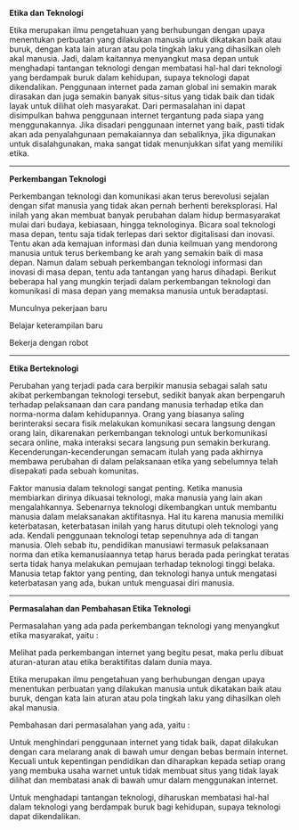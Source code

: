 ﻿**Etika dan Teknologi**

Etika merupakan ilmu pengetahuan yang berhubungan dengan upaya menentukan perbuatan yang dilakukan manusia untuk dikatakan baik atau buruk, dengan kata lain aturan atau pola tingkah laku yang dihasilkan oleh akal manusia. Jadi, dalam kaitannya menyangkut masa depan untuk menghadapi tantangan teknologi dengan membatasi hal-hal dari teknologi yang berdampak buruk dalam kehidupan, supaya teknologi dapat dikendalikan. Penggunaan internet pada zaman global ini semakin marak dirasakan dan juga semakin banyak situs-situs yang tidak baik dan tidak layak untuk dilihat oleh masyarakat. Dari permasalahan ini dapat disimpulkan bahwa penggunaan internet tergantung pada siapa yang menggunakannya. Jika disadari penggunaan internet yang baik, pasti tidak akan ada penyalahgunaan pemakaiannya dan sebaliknya, jika digunakan untuk disalahgunakan, maka sangat tidak menunjukkan sifat yang memiliki etika.

-----
**Perkembangan Teknologi**

Perkembangan teknologi dan komunikasi akan terus berevolusi sejalan dengan sifat manusia yang tidak akan pernah berhenti bereksplorasi. Hal inilah yang akan membuat banyak perubahan dalam hidup bermasyarakat mulai dari budaya, kebiasaan, hingga teknologinya. Bicara soal teknologi masa depan, tentu saja tidak terlepas dari sektor digitalisasi dan inovasi. Tentu akan ada kemajuan informasi dan dunia keilmuan yang mendorong manusia untuk terus berkembang ke arah yang semakin baik di masa depan. Namun dalam sebuah perkembangan teknologi informasi dan inovasi di masa depan, tentu ada tantangan yang harus dihadapi. Berikut beberapa hal yang mungkin terjadi dalam perkembangan teknologi dan komunikasi di masa depan yang memaksa manusia untuk beradaptasi.

Munculnya pekerjaan baru

Belajar keterampilan baru

Bekerja dengan robot

-----
**Etika Berteknologi**

Perubahan yang terjadi pada cara berpikir manusia sebagai salah satu akibat perkembangan teknologi tersebut, sedikit banyak akan berpengaruh terhadap pelaksanaan dan cara pandang manusia terhadap etika dan norma-norma dalam kehidupannya. Orang yang biasanya saling berinteraksi secara fisik melakukan komunikasi secara langsung dengan orang lain, dikarenakan perkembangan teknologi untuk berkomunikasi secara online, maka interaksi secara langsung pun semakin berkurang. Kecenderungan-kecenderungan semacam itulah yang pada akhirnya membawa perubahan di dalam pelaksanaan etika yang sebelumnya telah disepakati pada sebuah komunitas.

Faktor manusia dalam teknologi sangat penting. Ketika manusia membiarkan dirinya dikuasai teknologi, maka manusia yang lain akan mengalahkannya. Sebenarnya teknologi dikembangkan untuk membantu manusia dalam melaksanakan aktifitasnya. Hal itu karena manusia memiliki keterbatasan, keterbatasan inilah yang harus ditutupi oleh teknologi yang ada. Kendali penggunaan teknologi tetap sepenuhnya ada di tangan manusia. Oleh sebab itu, pendidikan manusiawi termasuk pelaksanaan norma dan etika kemanusiaannya tetap harus berada pada peringkat teratas serta tidak hanya melakukan pemujaan terhadap teknologi tinggi belaka. Manusia tetap faktor yang penting, dan teknologi hanya untuk mengatasi keterbatasan yang ada, bukan untuk menguasai diri manusia.

-----
**Permasalahan dan Pembahasan Etika Teknologi**

Permasalahan yang ada pada perkembangan teknologi yang menyangkut etika masyarakat, yaitu :

Melihat pada perkembangan internet yang begitu pesat, maka perlu dibuat aturan-aturan atau etika beraktifitas dalam dunia maya.

Etika merupakan ilmu pengetahuan yang berhubungan dengan upaya menentukan perbuatan yang dilakukan manusia untuk dikatakan baik atau buruk, dengan kata lain aturan atau pola tingkah laku yang dihasilkan oleh akal manusia.

Pembahasan dari permasalahan yang ada, yaitu :

Untuk menghindari penggunaan internet yang tidak baik, dapat dilakukan dengan cara melarang anak di bawah umur dengan bebas bermain internet. Kecuali untuk kepentingan pendidikan dan diharapkan kepada setiap orang yang membuka usaha warnet untuk tidak membuat situs yang tidak layak dilihat dan membatasi anak di bawah umur dalam menggunakan internet.

Untuk menghadapi tantangan teknologi, diharuskan membatasi hal-hal dalam teknologi yang berdampak buruk bagi kehidupan, supaya teknologi dapat dikendalikan.

